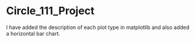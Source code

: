 # Circle_111_Project

I have added the description of each plot type in matplotlib and also added a horizontal bar chart.  
